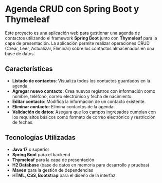 # Agenda CRUD con Spring Boot y Thymeleaf

Este proyecto es una aplicación web para gestionar una agenda de contactos utilizando el framework **Spring Boot** junto con **Thymeleaf** para la capa de presentación. La aplicación permite realizar operaciones CRUD (Crear, Leer, Actualizar, Eliminar) sobre los contactos almacenados en una base de datos.

## Características

- **Listado de contactos**: Visualiza todos los contactos guardados en la agenda.
- **Agregar nuevo contacto**: Crea nuevos registros con información como nombre, teléfono, correo electrónico y fecha de nacimiento.
- **Editar contacto**: Modifica la información de un contacto existente.
- **Eliminar contacto**: Elimina contactos de la agenda.
- **Validación de datos**: Asegura que los campos ingresados cumplan con los requisitos básicos como formato de correo electrónico y restricción de fechas.

## Tecnologías Utilizadas

- **Java 17** o superior
- **Spring Boot** para el backend
- **Thymeleaf** para la capa de presentación
- **H2 Database** (base de datos en memoria para desarrollo y pruebas)
- **Maven** para la gestión de dependencias
- **HTML, CSS, Bootstrap** para el diseño de la interfaz
